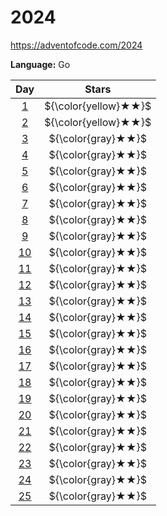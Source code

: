 # 2024

https://adventofcode.com/2024

**Language:** Go

|    Day     |        Stars         |
| :--------: | :------------------: |
| [1](./01)  | ${\color{yellow}★★}$ |
| [2](./02)  | ${\color{yellow}★★}$ |
| [3](./03)  |  ${\color{gray}★★}$  |
| [4](./04)  |  ${\color{gray}★★}$  |
| [5](./05)  |  ${\color{gray}★★}$  |
| [6](./06)  |  ${\color{gray}★★}$  |
| [7](./07)  |  ${\color{gray}★★}$  |
| [8](./08)  |  ${\color{gray}★★}$  |
| [9](./09)  |  ${\color{gray}★★}$  |
| [10](./10) |  ${\color{gray}★★}$  |
| [11](./11) |  ${\color{gray}★★}$  |
| [12](./12) |  ${\color{gray}★★}$  |
| [13](./13) |  ${\color{gray}★★}$  |
| [14](./14) |  ${\color{gray}★★}$  |
| [15](./15) |  ${\color{gray}★★}$  |
| [16](./16) |  ${\color{gray}★★}$  |
| [17](./17) |  ${\color{gray}★★}$  |
| [18](./18) |  ${\color{gray}★★}$  |
| [19](./19) |  ${\color{gray}★★}$  |
| [20](./20) |  ${\color{gray}★★}$  |
| [21](./21) |  ${\color{gray}★★}$  |
| [22](./22) |  ${\color{gray}★★}$  |
| [23](./23) |  ${\color{gray}★★}$  |
| [24](./24) |  ${\color{gray}★★}$  |
| [25](./25) |  ${\color{gray}★★}$  |
